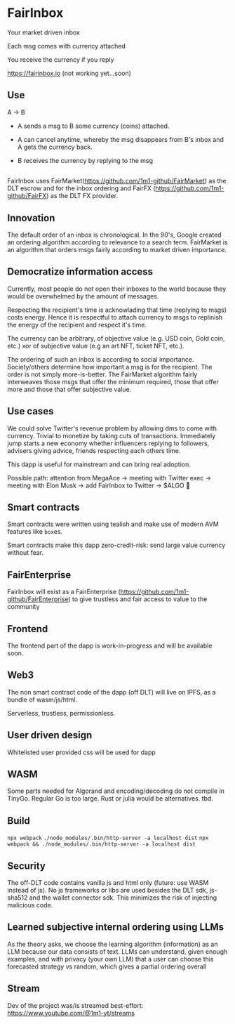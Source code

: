 # FairInbox

Your market driven inbox

Each msg comes with currency attached

You receive the currency if you reply

https://fairinbox.io (not working yet...soon)

## Use

A -> B

- A sends a msg to B some currency (coins) attached.

- A can cancel anytime, whereby the msg disappears from B's inbox and A gets the currency back.

- B receives the currency by replying to the msg

## 

FairInbox uses FairMarket(https://github.com/1m1-github/FairMarket) as the DLT escrow and for the inbox ordering and FairFX (https://github.com/1m1-github/FairFX) as the DLT FX provider.

## Innovation

The default order of an inbox is chronological. In the 90's, Google created an ordering algorithm according to relevance to a search term.
FairMarket is an algorithm that orders msgs fairly according to market driven importance.

## Democratize information access
Currently, most people do not open their inboxes to the world because they would be overwhelmed by the amount of messages.

Respecting the recipient's time is acknowlading that time (replying to msgs) costs energy. Hence it is respectful to attach currency to msgs to replinish the energy of the recipient and respect it's time.

The currency can be arbitrary, of objective value (e.g. USD coin, Gold coin, etc.) xor of subjective value (e.g an art NFT, ticket NFT, etc.).

The ordering of such an inbox is according to social importance. Society/others determine how important a msg is for the recipient.
The order is not simply more-is-better. The FairMarket algorithm fairly interweaves those msgs that offer the minimum required, those that offer more and those that offer subjective value.

## Use cases
We could solve Twitter's revenue problem by allowing dms to come with currency. Trivial to monetize by taking cuts of transactions. Immediately jump starts a new economy whether influencers replying to followers, advisers giving advice, friends respecting each others time.

This dapp is useful for mainstream and can bring real adoption.

Possible path: attention from MegaAce -> meeting with Twitter exec -> meeting with Elon Musk -> add FairInbox to Twitter -> $ALGO 🚀

## Smart contracts
Smart contracts were written using tealish and make use of modern AVM features like `box`es.

Smart contracts make this dapp zero-credit-risk: send large value currency without fear.

## FairEnterprise

FairInbox will exist as a FairEnterprise (https://github.com/1m1-github/FairEnterprise) to give trustless and fair access to value to the community

## Frontend
The frontend part of the dapp is work-in-progress and will be available soon.

## Web3
The non smart contract code of the dapp (off DLT) will live on IPFS, as a bundle of wasm/js/html.

Serverless, trustless, permissionless.

## User driven design
Whitelisted user provided css will be used for dapp

## WASM
Some parts needed for Algorand and encoding/decoding do not compile in TinyGo. Regular Go is too large. Rust or julia would be alternatives. tbd.

## Build
`npx webpack`
`./node_modules/.bin/http-server -a localhost dist`
`npx webpack && ./node_modules/.bin/http-server -a localhost dist`

## Security
The off-DLT code contains vanilla js and html only (future: use WASM instead of js). No js frameworks or libs are used besides the DLT sdk, js-sha512 and the wallet connector sdk. This minimizes the risk of injecting malicious code.

## Learned subjective internal ordering using LLMs
As the theory asks, we choose the learning algorithm (information) as an LLM because our data consists of text. LLMs can understand, given enough examples, and with privacy (your own LLM) that a user can choose this forecasted strategy vs random, which gives a partial ordering overall

## Stream
Dev of the project was/is streamed best-effort: https://www.youtube.com/@1m1-yt/streams


